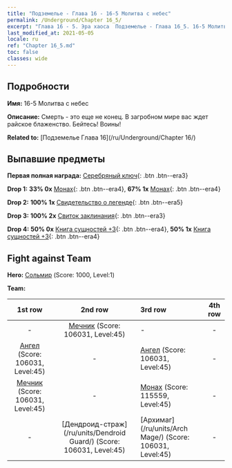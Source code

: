```yaml
---
title: "Подземелье - Глава 16 - 16-5 Молитва с небес"
permalink: /Underground/Chapter 16_5/
excerpt: "Глава 16 - 5. Эра хаоса  Подземелье - Глава 16_5. 16-5 Молитва с небес"
last_modified_at: 2021-05-05
locale: ru
ref: "Chapter 16_5.md"
toc: false
classes: wide
---
```


## Подробности

 **Имя:** 16-5 Молитва с небес

 **Описание:** Смерть - это еще не конец. В загробном мире вас ждет райское блаженство. Бейтесь! Воины!

 **Related to:** [Подземелье Глава 16](/ru/Underground/Chapter 16/)

## Выпавшие предметы

 **Первая полная награда:** [Серебряный ключ](/ItemsRU/con_693/){: .btn .btn--era3}

 **Drop 1:** **33% 0x** [Монах](/ItemsRU/unt_194/){: .btn .btn--era4}, **67% 1x** [Монах](/ItemsRU/unt_194/){: .btn .btn--era4}

 **Drop 2:** **100% 1x** [Свидетельство о легенде](/ItemsRU/mat_67/){: .btn .btn--era5}

 **Drop 3:** **100% 2x** [Свиток заклинания](/ItemsRU/con_694/){: .btn .btn--era3}

 **Drop 4:** **50% 0x** [Книга сущностей +3](/ItemsRU/mat_60/){: .btn .btn--era4}, **50% 1x** [Книга сущностей +3](/ItemsRU/mat_60/){: .btn .btn--era4}


## Fight against Team
 **Hero:** [Сольмир](/ru/heroes/Solmyr/) (Score: 1000, Level:1)

 **Team:**


  | 1st row | 2nd row | 3rd row | 4th row |
  |:----:|:----:|:----|:----:|
  | - | [Мечник](/ru/units/Swordsman/) (Score: 106031, Level:45)  | - | - |
  | [Ангел](/ru/units/Angel/) (Score: 106031, Level:45)  | - | [Ангел](/ru/units/Angel/) (Score: 106031, Level:45)  | - |
  | [Мечник](/ru/units/Swordsman/) (Score: 106031, Level:45)  | - | [Монах](/ru/units/Monk/) (Score: 115559, Level:45)  | - |
  | - | [Дендроид-страж](/ru/units/Dendroid Guard/) (Score: 106031, Level:45)  | [Архимаг](/ru/units/Arch Mage/) (Score: 106031, Level:45)  | - |


